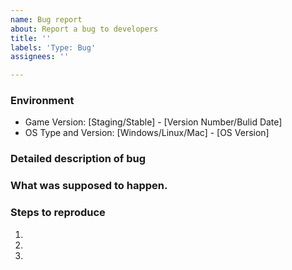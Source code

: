 ```yaml
---
name: Bug report
about: Report a bug to developers
title: ''
labels: 'Type: Bug'
assignees: ''

---
```


<!-- Make sure to ask on discord or search existing issues first to avoid duplicates. -->
<!-- We reserve the right to shut down any issues that may be considered low quality or unhelpful. -->

### Environment
- Game Version: [Staging/Stable] - [Version Number/Bulid Date]
- OS Type and Version: [Windows/Linux/Mac] - [OS Version]

### Detailed description of bug

<!-- What is broken? Include as much informations as possible. Images, gifs, or youtube videos are welcome! -->

### What was supposed to happen.

<!-- What is the intended behavior that was supposed to happen? -->

### Steps to reproduce

<!-- How can described bug or behaviour be reproduced? -->

1. 
2. 
3. 
